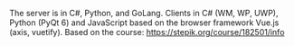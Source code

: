 The server is in C#, Python, and GoLang. Clients in C# (WM, WP, UWP), Python (PyQt 6) and JavaScript based on the browser framework Vue.js (axis, vuetify). Based on the course: https://stepik.org/course/182501/info
